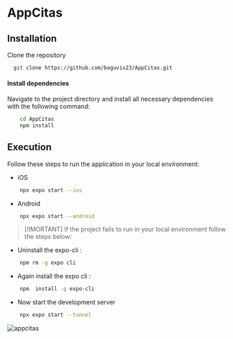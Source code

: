 # AppCitas

## Installation

Clone the repository

```bash
  git clone https://github.com/baguvix23/AppCitas.git
```

#### Install dependencies

Navigate to the project directory and install all necessary dependencies with the following command:

```bash
    cd AppCitas
    npm install
```

## Execution

Follow these steps to run the application in your local environment:

- iOS

```bash
    npx expo start --ios
```

- Android

```bash
    npx expo start --android
```

> [!IMORTANT]
> If the project fails to run in your local environment follow the steps below:

- Uninstall the expo-cli :

```bash
    npm rm -g expo cli
```

- Again install the expo cli :

```bash
    npm  install -g expo-cli
```

- Now start the development server

```bash
    npx expo start --tunnel
```

![appcitas](https://github.com/baguvix23/AppCitas/assets/153146454/bf538938-cc2c-44fe-88c0-8010ec7a1861)
